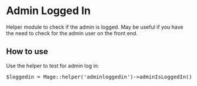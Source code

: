 Admin Logged In
===============

Helper module to check if the admin is logged. May be useful if you 
have the need to check for the admin user on the front end.

How to use
----------

Use the helper to test for admin log in:

<pre>
$loggedin = Mage::helper('adminloggedin')->adminIsLoggedIn();
</pre>